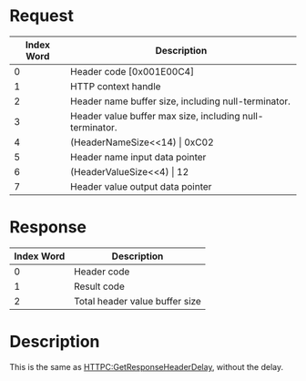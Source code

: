 # Request

| Index Word | Description                                              |
|------------|----------------------------------------------------------|
| 0          | Header code \[0x001E00C4\]                               |
| 1          | HTTP context handle                                      |
| 2          | Header name buffer size, including null-terminator.      |
| 3          | Header value buffer max size, including null-terminator. |
| 4          | (HeaderNameSize\<\<14) \| 0xC02                          |
| 5          | Header name input data pointer                           |
| 6          | (HeaderValueSize\<\<4) \| 12                             |
| 7          | Header value output data pointer                         |

# Response

| Index Word | Description                    |
|------------|--------------------------------|
| 0          | Header code                    |
| 1          | Result code                    |
| 2          | Total header value buffer size |

# Description

This is the same as
[HTTPC:GetResponseHeaderDelay](HTTPC:GetResponseHeaderDelay "wikilink"),
without the delay.